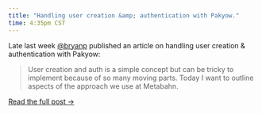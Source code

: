 ```yaml
---
title: "Handling user creation &amp; authentication with Pakyow."
time: 4:35pm CST
---
```


Late last week [@bryanp](http://twitter.com/bryanp) published an article on
handling user creation &amp; authentication with Pakyow:

> User creation and auth is a simple concept but can be tricky to implement
> because of so many moving parts. Today I want to outline aspects of the
> approach we use at Metabahn.

[Read the full post &rarr;](http://notmagic.org/2015/04/17/pakyow-auth)
